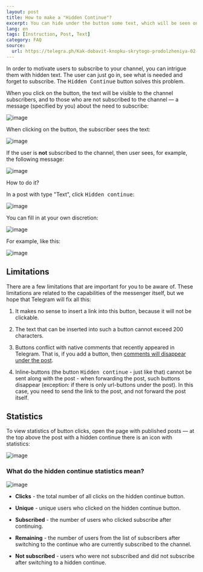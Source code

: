 ```yaml
---
layout: post
title: How to make a "Hidden Continue"?
excerpt: You can hide under the button some text, which will be seen only by channel subscribers.
lang: en
tags: [Instruction, Post, Text]
category: FAQ
source:
  url: https://telegra.ph/Kak-dobavit-knopku-skrytogo-prodolzheniya-02-27-2
---
```


In order to motivate users to subscribe to your channel, you can intrigue them with hidden text. The user can just go in, see what is needed and forget to subscribe. The <kbd>Hidden Continue</kbd> button solves this problem.

When you click on the button, the text will be visible to the channel subscribers, and to those who are not subscribed to the channel — a message (specified by you) about the need to subscribe:

![image](https://user-images.githubusercontent.com/24430718/107146681-c0f22580-695a-11eb-86eb-c206a5ba2201.png)

When clicking on the button, the subscriber sees the text:

![image](https://user-images.githubusercontent.com/24430718/107146733-03b3fd80-695b-11eb-8f13-8808fbbbd7fd.png)

If the user is **not** subscribed to the channel, then user sees, for example, the following message:

![image](https://user-images.githubusercontent.com/24430718/107146744-16c6cd80-695b-11eb-9372-8d94d16416b7.png)

How to do it?

In a post with type "Text", click <kbd>Hidden continue</kbd>:

![image](https://user-images.githubusercontent.com/24430718/107146756-2e05bb00-695b-11eb-9459-e874ee18d90a.png)

You can fill in at your own discretion:

![image](https://user-images.githubusercontent.com/24430718/107146763-3bbb4080-695b-11eb-8399-de95b3df5206.png)

For example, like this:

![image](https://user-images.githubusercontent.com/24430718/107146772-47a70280-695b-11eb-8e93-7964b431f549.png)

## Limitations

There are a few limitations that are important for you to be aware of. These limitations are related to the capabilities of the messenger itself, but we hope that Telegram will fix all this:

1. It makes no sense to insert a link into this button, because it will not be clickable.

2. The text that can be inserted into such a button cannot exceed 200 characters.

3. Buttons conflict with native comments that recently appeared in Telegram. That is, if you add a button, then [comments will disappear under the post](2021-01-01-telegram-comments.md).

4. Inline-buttons (the button <kbd>Hidden continue</kbd> - just like that) cannot be sent along with the post - when forwarding the post, such buttons disappear (exception: if there is only url-buttons under the post). In this case, you need to send the link to the post, and not forward the post itself.

## Statistics

To view statistics of button clicks, open the page with published posts — at the top above the post with a hidden continue there is an icon with statistics:

![image](https://user-images.githubusercontent.com/24430718/109558604-ad198980-7aea-11eb-8941-d010bd9486fb.png)

### What do the hidden continue statistics mean?

![image](https://user-images.githubusercontent.com/24430718/109558669-c3274a00-7aea-11eb-9ab3-897eb1e45988.png)

* **Clicks** - the total number of all clicks on the hidden continue button.

* **Unique** - unique users who clicked on the hidden continue button.

* **Subscribed** - the number of users who clicked subscribe after continuing.

* **Remaining** - the number of users from the list of subscribers after switching to the continue who are currently subscribed to the channel.

* **Not subscribed** - users who were not subscribed and did not subscribe after switching to a hidden continue.
